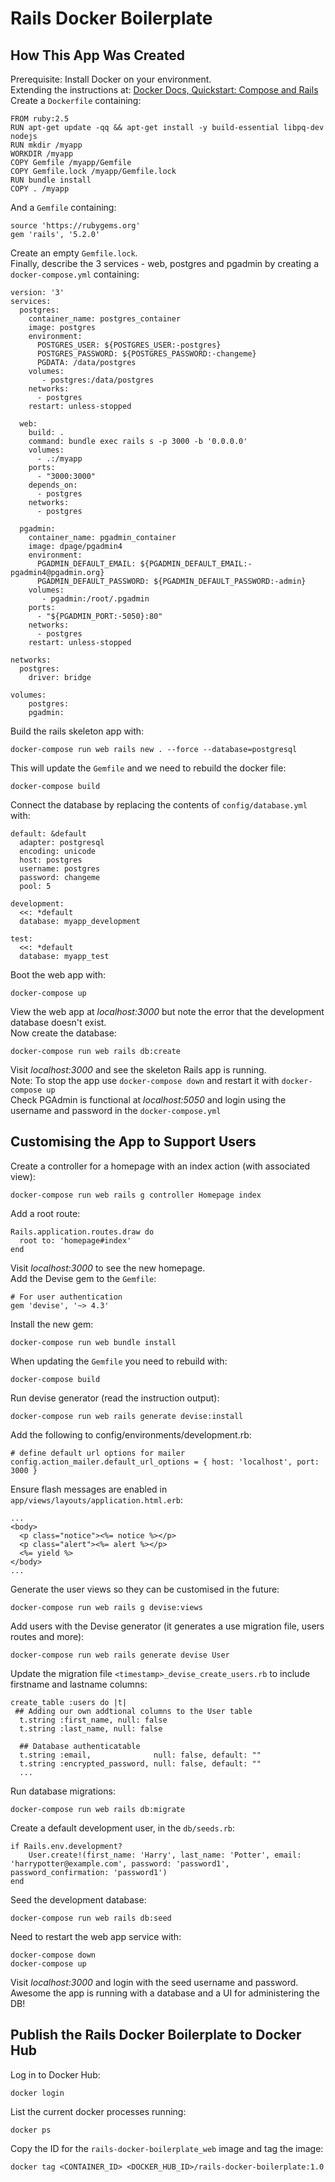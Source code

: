 # Rails Docker Boilerplate
## How This App Was Created
Prerequisite: Install Docker on your environment.</br>
Extending the instructions at: [Docker Docs, Quickstart: Compose and Rails](https://docs.docker.com/compose/rails/#define-the-project)
</br>
Create a `Dockerfile` containing:
```
FROM ruby:2.5
RUN apt-get update -qq && apt-get install -y build-essential libpq-dev nodejs
RUN mkdir /myapp
WORKDIR /myapp
COPY Gemfile /myapp/Gemfile
COPY Gemfile.lock /myapp/Gemfile.lock
RUN bundle install
COPY . /myapp
```
And a `Gemfile` containing:
```
source 'https://rubygems.org'
gem 'rails', '5.2.0'
```
Create an empty `Gemfile.lock`.</br>
Finally, describe the 3 services - web, postgres and pgadmin by creating a `docker-compose.yml` containing:
```
version: '3'
services:
  postgres:
    container_name: postgres_container
    image: postgres
    environment:
      POSTGRES_USER: ${POSTGRES_USER:-postgres}
      POSTGRES_PASSWORD: ${POSTGRES_PASSWORD:-changeme}
      PGDATA: /data/postgres
    volumes:
       - postgres:/data/postgres
    networks:
      - postgres
    restart: unless-stopped

  web:
    build: .
    command: bundle exec rails s -p 3000 -b '0.0.0.0'
    volumes:
      - .:/myapp
    ports:
      - "3000:3000"
    depends_on:
      - postgres
    networks:
      - postgres

  pgadmin:
    container_name: pgadmin_container
    image: dpage/pgadmin4
    environment:
      PGADMIN_DEFAULT_EMAIL: ${PGADMIN_DEFAULT_EMAIL:-pgadmin4@pgadmin.org}
      PGADMIN_DEFAULT_PASSWORD: ${PGADMIN_DEFAULT_PASSWORD:-admin}
    volumes:
       - pgadmin:/root/.pgadmin
    ports:
      - "${PGADMIN_PORT:-5050}:80"
    networks:
      - postgres
    restart: unless-stopped

networks:
  postgres:
    driver: bridge

volumes:
    postgres:
    pgadmin:

```
Build the rails skeleton app with:
```
docker-compose run web rails new . --force --database=postgresql
```
This will update the `Gemfile` and we need to rebuild the docker file:
```
docker-compose build
```
Connect the database by replacing the contents of `config/database.yml` with:
```
default: &default
  adapter: postgresql
  encoding: unicode
  host: postgres
  username: postgres
  password: changeme
  pool: 5

development:
  <<: *default
  database: myapp_development

test:
  <<: *default
  database: myapp_test
```
Boot the web app with:
```
docker-compose up
```
View the web app at *localhost:3000* but note the error that the development database doesn't exist.</br>
Now create the database:
```
docker-compose run web rails db:create
```
Visit *localhost:3000* and see the skeleton Rails app is running.</br>
Note: To stop the app use `docker-compose down` and restart it with `docker-compose up`</br>
Check PGAdmin is functional at *localhost:5050* and login using the username and password in the `docker-compose.yml`</br>

## Customising the App to Support Users
Create a controller for a homepage with an index action (with associated view):
```
docker-compose run web rails g controller Homepage index
```
Add a root route:
```
Rails.application.routes.draw do
  root to: 'homepage#index'
end
```
Visit *localhost:3000* to see the new homepage.</br>
Add the Devise gem to the `Gemfile`:
```
# For user authentication
gem 'devise', '~> 4.3'
```
Install the new gem:
```
docker-compose run web bundle install
```
When updating the `Gemfile` you need to rebuild with:
```
docker-compose build
```
Run devise generator (read the instruction output):
```
docker-compose run web rails generate devise:install
```
Add the following to config/environments/development.rb:
```
# define default url options for mailer
config.action_mailer.default_url_options = { host: 'localhost', port: 3000 }
```
Ensure flash messages are enabled in `app/views/layouts/application.html.erb`:
```
...
<body>
  <p class="notice"><%= notice %></p>
  <p class="alert"><%= alert %></p>
  <%= yield %>
</body>
...
```
Generate the user views so they can be customised in the future:
```
docker-compose run web rails g devise:views
```
Add users with the Devise generator (it generates a use migration file, users routes and more):
```
docker-compose run web rails generate devise User
```
Update the migration file `<timestamp>_devise_create_users.rb` to include firstname and lastname columns:
```
create_table :users do |t|
 ## Adding our own addtional columns to the User table
  t.string :first_name, null: false
  t.string :last_name, null: false

  ## Database authenticatable
  t.string :email,              null: false, default: ""
  t.string :encrypted_password, null: false, default: ""
  ...
```
Run database migrations:
```
docker-compose run web rails db:migrate
```
Create a default development user, in the `db/seeds.rb`:
```
if Rails.env.development?
    User.create!(first_name: 'Harry', last_name: 'Potter', email: 'harrypotter@example.com', password: 'password1', password_confirmation: 'password1')
end
```
Seed the development database:
```
docker-compose run web rails db:seed
```
Need to restart the web app service with:
```
docker-compose down
docker-compose up
```
Visit *localhost:3000* and login with the seed username and password.</br>
Awesome the app is running with a database and a UI for administering the DB!</br>

## Publish the Rails Docker Boilerplate to Docker Hub
Log in to Docker Hub:
```
docker login
```
List the current docker processes running:
```
docker ps
```
Copy the ID for the `rails-docker-boilerplate_web` image and tag the image:
```
docker tag <CONTAINER_ID> <DOCKER_HUB_ID>/rails-docker-boilerplate:1.0
```

